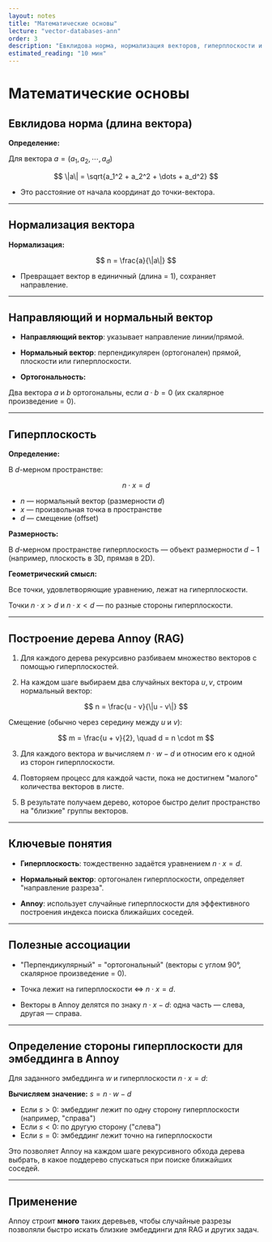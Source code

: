 ```yaml
---
layout: notes
title: "Математические основы"
lecture: "vector-databases-ann"
order: 3
description: "Евклидова норма, нормализация векторов, гиперплоскости и их применение в алгоритме Annoy"
estimated_reading: "10 мин"
---
```


# Математические основы

## Евклидова норма (длина вектора)

**Определение:**

Для вектора $a = (a_1, a_2, \cdots, a_d)$

$$
\|a\| = \sqrt{a_1^2 + a_2^2 + \dots + a_d^2}
$$

* Это расстояние от начала координат до точки-вектора.

---

## Нормализация вектора

**Нормализация:**

$$
n = \frac{a}{\|a\|}
$$

* Превращает вектор в единичный (длина = 1), сохраняет направление.

---

## Направляющий и нормальный вектор

* **Направляющий вектор**: указывает направление линии/прямой.

* **Нормальный вектор**: перпендикулярен (ортогонален) прямой, плоскости или гиперплоскости.

* **Ортогональность:**

Два вектора $a$ и $b$ ортогональны, если $a \cdot b = 0$ (их скалярное произведение = 0).

---

## Гиперплоскость

**Определение:**

В $d$-мерном пространстве:

$$
n \cdot x = d
$$

* $n$ — нормальный вектор (размерности $d$)
* $x$ — произвольная точка в пространстве
* $d$ — смещение (offset)

**Размерность:**

В $d$-мерном пространстве гиперплоскость — объект размерности $d-1$ (например, плоскость в 3D, прямая в 2D).

**Геометрический смысл:**

Все точки, удовлетворяющие уравнению, лежат на гиперплоскости.

Точки $n \cdot x > d$ и $n \cdot x < d$ — по разные стороны гиперплоскости.

---

## Построение дерева Annoy (RAG)

1. Для каждого дерева рекурсивно разбиваем множество векторов с помощью гиперплоскостей.

2. На каждом шаге выбираем два случайных вектора $u, v$, строим нормальный вектор:

$$
n = \frac{u - v}{\|u - v\|}
$$

Смещение (обычно через середину между $u$ и $v$):

$$
m = \frac{u + v}{2}, \quad d = n \cdot m
$$

3. Для каждого вектора $w$ вычисляем $n \cdot w - d$ и относим его к одной из сторон гиперплоскости.

4. Повторяем процесс для каждой части, пока не достигнем "малого" количества векторов в листе.

5. В результате получаем дерево, которое быстро делит пространство на "близкие" группы векторов.

---

## Ключевые понятия

* **Гиперплоскость**: тождественно задаётся уравнением $n \cdot x = d$.

* **Нормальный вектор**: ортогонален гиперплоскости, определяет "направление разреза".

* **Annoy**: использует случайные гиперплоскости для эффективного построения индекса поиска ближайших соседей.

---

## Полезные ассоциации

* "Перпендикулярный" = "ортогональный" (векторы с углом 90°, скалярное произведение = 0).

* Точка лежит на гиперплоскости ⇔ $n \cdot x = d$.

* Векторы в Annoy делятся по знаку $n \cdot x - d$: одна часть — слева, другая — справа.

---

## Определение стороны гиперплоскости для эмбеддинга в Annoy

Для заданного эмбеддинга $w$ и гиперплоскости $n \cdot x = d$:

**Вычисляем значение:** $s = n \cdot w - d$

* Если $s > 0$: эмбеддинг лежит по одну сторону гиперплоскости (например, "справа")
* Если $s < 0$: по другую сторону ("слева")
* Если $s = 0$: эмбеддинг лежит точно на гиперплоскости

Это позволяет Annoy на каждом шаге рекурсивного обхода дерева выбрать, в какое поддерево спускаться при поиске ближайших соседей.

---

## Применение

Annoy строит **много** таких деревьев, чтобы случайные разрезы позволяли быстро искать близкие эмбеддинги для RAG и других задач. 